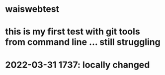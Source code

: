# waiswebtest
# this is my first test with git tools from command line ... still struggling
# 2022-03-31 1737: locally changed
